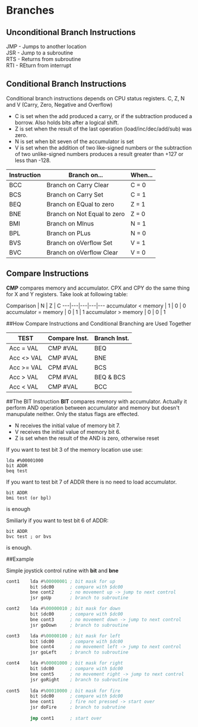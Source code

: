# Branches

## Unconditional Branch Instructions

JMP - Jumps to another location  
JSR - Jump to a subroutine  
RTS - Returns from subroutine  
RTI - REturn from interrupt

## Conditional Branch Instructions

Conditional branch instructions depends on CPU status registers. C, Z, N and V (Carry, Zero, Negative and Overflow)
+ C is set when the add produced a carry, or if the subtraction produced a borrow. Also holds bits after a logical shift.
+ Z is set when the result of the last operation (load/inc/dec/add/sub) was zero.
+ N is set when bit seven of the accumulator is set
+ V is set when the addition of two like-signed numbers or the subtraction of two unlike-signed numbers produces a result greater than +127 or less than -128.

Instruction | Branch on... | When... 
---|---|---
BCC  | Branch on Carry Clear|       C = 0  
BCS  | Branch on Carry Set|         C = 1  
BEQ  | Branch on EQual to zero|     Z = 1  
BNE  | Branch on Not Equal to zero| Z = 0  
BMI  | Branch on MInus|             N = 1  
BPL  | Branch on PLus|              N = 0  
BVS  | Branch on oVerflow Set|      V = 1  
BVC  | Branch on oVerflow Clear|    V = 0  
   
## Compare Instructions


**CMP** compares memory and accumulator. CPX and CPY do the same thing for X and Y registers. Take look at following table:

Comparison | N | Z | C
---|---|---|---|---
accumulator < memory | 1 | 0 | 0
accumulator = memory | 0 | 1 | 1
accumulator > memory | 0 | 0 | 1 

##How Compare Instructions and Conditional Branching are Used Together

TEST | Compare Inst. | Branch Inst.
---|---|---
Acc = VAL | CMP #VAL | BEQ
Acc <> VAL | CMP #VAL | BNE
Acc >= VAL | CPM #VAL | BCS
Acc > VAL | CPM #VAL	| BEQ & BCS
Acc < VAL | CMP #VAL | BCC

##The BIT Instruction
**BIT** compares memory with accumulator. Actually it perform AND operation between accumulator and memory but doesn't manupulate neither. Only the status flags are effected.

+ N receives the initial value of memory bit 7.
+ V receives the initial value of memory bit 6.
+ Z is set when the result of the AND is zero, otherwise reset

If you want to test bit 3 of the memory location use use:

```
lda #%00001000
bit ADDR
beq test
```

If you want to test bit 7 of ADDR there is no need to load accumulator.

```
bit ADDR
bmi	test (or bpl)
```
is enough

Smiliarly if you want to test bit 6 of ADDR:

```
bit ADDR
bvc test ; or bvs
```
is enough.


##Example

Simple joystick control rutine with **bit** and **bne**

```asm
cont1    lda #%00000001 ; bit mask for up
         bit $dc00      ; compare with $dc00
         bne cont2      ; no movement up -> jump to next control
         jsr goUp       ; branch to subroutine

cont2    lda #%00000010 ; bit mask for down
         bit $dc00      ; compare with $dc00
         bne cont3      ; no movement down -> jump to next control
         jsr goDown     ; branch to subroutine

cont3    lda #%00000100 ; bit mask for left
         bit $dc00      ; compare with $dc00
         bne cont4      ; no movement left -> jump to next control
         jsr goLeft     ; branch to subroutine

cont4    lda #%00001000 ; bit mask for right
         bit $dc00      ; compare with $dc00
         bne cont5      ; no movement right -> jump to next control
         jsr goRight    ; branch to subroutine
         
cont5    lda #%00010000 ; bit mask for fire
         bit $dc00      ; compare with $dc00
         bne cont1      ; fire not pressed -> start over
         jsr doFire     ; branch to subrutine
         
         jmp cont1      ; start over
```

